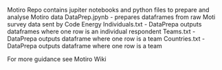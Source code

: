 Motiro Repo contains jupiter notebooks and python files to prepare and analyse Motiro data
DataPrep.jpynb - prepares dataframes from raw Moti survey data sent by Code Energy
Individuals.txt - DataPrepa outputs dataframes where one row is an individual respondent
Teams.txt - DataPrepa outputs dataframe where one row is a team
Countries.txt - DataPrepa outputs dataframe where one row is a team

For more guidance see Motiro Wiki
